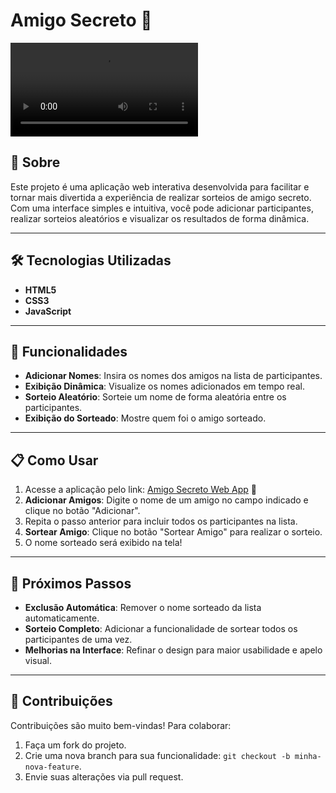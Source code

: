 # Amigo Secreto 🎁  

![Demonstração do Projeto](./assets/video-funcionamento.webm)  

## 📖 Sobre  

Este projeto é uma aplicação web interativa desenvolvida para facilitar e tornar mais divertida a experiência de realizar sorteios de amigo secreto. Com uma interface simples e intuitiva, você pode adicionar participantes, realizar sorteios aleatórios e visualizar os resultados de forma dinâmica.  

---

## 🛠 Tecnologias Utilizadas  

- **HTML5**  
- **CSS3**  
- **JavaScript**  

---

## 🚀 Funcionalidades  

- **Adicionar Nomes**: Insira os nomes dos amigos na lista de participantes.  
- **Exibição Dinâmica**: Visualize os nomes adicionados em tempo real.  
- **Sorteio Aleatório**: Sorteie um nome de forma aleatória entre os participantes.  
- **Exibição do Sorteado**: Mostre quem foi o amigo sorteado.  

---

## 📋 Como Usar  

1. Acesse a aplicação pelo link: [Amigo Secreto Web App](https://gutoobrandao.github.io/amigo-secreto-one) 🔗  
2. **Adicionar Amigos**: Digite o nome de um amigo no campo indicado e clique no botão "Adicionar".  
3. Repita o passo anterior para incluir todos os participantes na lista.  
4. **Sortear Amigo**: Clique no botão "Sortear Amigo" para realizar o sorteio.  
5. O nome sorteado será exibido na tela!  

---

## 🔮 Próximos Passos  

- **Exclusão Automática**: Remover o nome sorteado da lista automaticamente.  
- **Sorteio Completo**: Adicionar a funcionalidade de sortear todos os participantes de uma vez.  
- **Melhorias na Interface**: Refinar o design para maior usabilidade e apelo visual.  

---

## 🤝 Contribuições  

Contribuições são muito bem-vindas! Para colaborar:  
1. Faça um fork do projeto.  
2. Crie uma nova branch para sua funcionalidade: `git checkout -b minha-nova-feature`.  
3. Envie suas alterações via pull request.  
